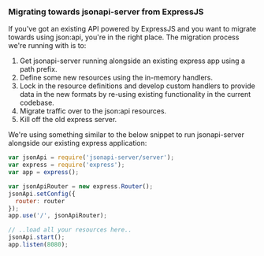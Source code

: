 
### Migrating towards jsonapi-server from ExpressJS

If you've got an existing API powered by ExpressJS and you want to migrate towards using json:api, you're in the right place. The migration process we're running with is to:

1. Get jsonapi-server running alongside an existing express app using a path prefix.
2. Define some new resources using the in-memory handlers.
3. Lock in the resource definitions and develop custom handlers to provide data in the new formats by re-using existing functionality in the current codebase.
4. Migrate traffic over to the json:api resources.
5. Kill off the old express server.

We're using something similar to the below snippet to run jsonapi-server alongside our existing express application:

```javascript
var jsonApi = require('jsonapi-server/server');
var express = require('express');
var app = express();

var jsonApiRouter = new express.Router();
jsonApi.setConfig({
  router: router
});
app.use('/', jsonApiRouter);

// ..load all your resources here..
jsonApi.start();
app.listen(8080);
```
